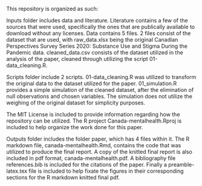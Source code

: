 This repository is organized as such:

Inputs folder includes data and literature. Literature contains a few of the sources that were used, specifically the ones that are publically available to download without any licenses. Data contains 5 files. 2 files consist of the dataset that are used, with raw_data.xlsx being the original Canadian Perspectives Survey Series 2020: Substance Use and Stigma During the Pandemic data. cleaned_data.csv consists of the dataset utilized in the analysis of the paper, cleaned through utilizing the script 01-data_cleaning.R. 

Scripts folder include 2 scripts. 01-data_cleaning.R was utilized to transform the original data to the dataset utilized for the paper. 01_simulation.R provides a simple simulation of the cleaned dataset, after the elimination of null observations and chosen variables. The simulation does not utilize the weighing of the original dataset for simplicity purposes. 

The MIT License is included to provide information regarding how the repository can be utilized. The R project Canada-mentalhealth.Rproj is included to help organize the work done for this paper. 

Outputs folder includes the folder paper, which has 4 files within it. The R markdown file, canada-mentalhealth.Rmd, contains the code that was utilized to produce the final report. A copy of the knitted final report is also included in pdf format, canada-mentalhealth.pdf. A bibliography file references.bib is included for the citations of the paper. Finally a preamble-latex.tex file is included to help fixate the figures in their corresponding sections for the R markdown knitted final pdf. 
